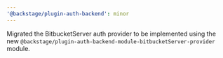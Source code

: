 ```yaml
---
'@backstage/plugin-auth-backend': minor
---
```


Migrated the BitbucketServer auth provider to be implemented using the new `@backstage/plugin-auth-backend-module-bitbucketServer-provider` module.
